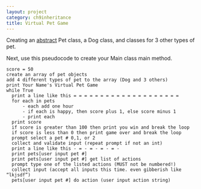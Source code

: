 ```yaml
---
layout: project
category: ch9inheritance
title: Virtual Pet Game
---
```


Creating an [abstract](https://www.w3schools.com/java/java_abstract.asp) Pet class, a Dog class, and classes for 3 other types of pet.

Next, use this pseudocode to create your Main class main method.

```
score = 50
create an array of pet objects
add 4 different types of pet to the array (Dog and 3 others)
print Your Name's Virtual Pet Game
while True
  print a line like this = = = = = = = = = = = = = = = = = = = =
  for each in pets
      - each add one hour
      - if each is happy, then score plus 1, else score minus 1
      - print each
  print score
  if score is greater than 100 then print you win and break the loop
  if score is less than 0 then print game over and break the loop
  prompt select a pet # 0,1, or 2
  collect and validate input (repeat prompt if not an int)
  print a line like this - = - = - = - = -
  print pets[user input pet #]
  print pets[user input pet #] get list of actions
  prompt type one of the listed actions (MUST not be numbered!)
  collect input (accept all inputs this time. even gibberish like “lkjsdf”)
  pets[user input pet #] do action (user input action string)
```
